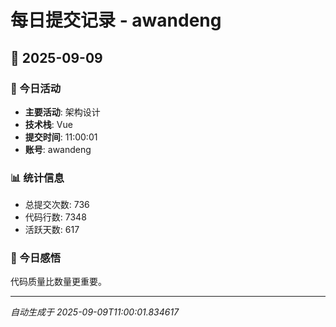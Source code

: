 # 每日提交记录 - awandeng

## 📅 2025-09-09

### 🎯 今日活动
- **主要活动**: 架构设计
- **技术栈**: Vue
- **提交时间**: 11:00:01
- **账号**: awandeng

### 📊 统计信息
- 总提交次数: 736
- 代码行数: 7348
- 活跃天数: 617

### 💭 今日感悟
代码质量比数量更重要。

---
*自动生成于 2025-09-09T11:00:01.834617*
